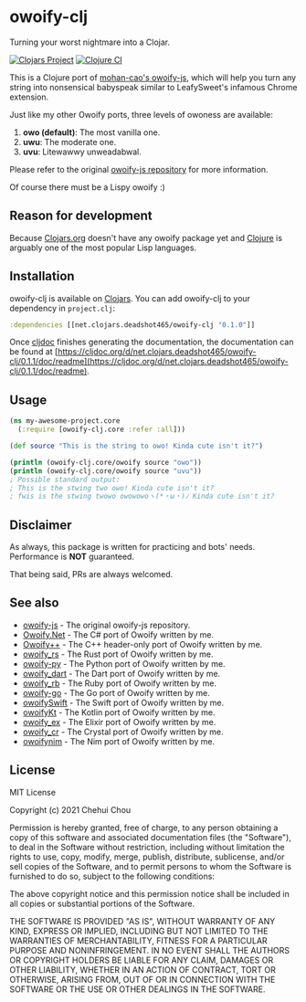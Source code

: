 # owoify-clj
Turning your worst nightmare into a Clojar.

[![Clojars Project](https://img.shields.io/clojars/v/net.clojars.deadshot465/owoify-clj.svg)](https://clojars.org/net.clojars.deadshot465/owoify-clj)
[![Clojure CI](https://github.com/deadshot465/owoify-clj/actions/workflows/clojure.yml/badge.svg)](https://github.com/deadshot465/owoify-clj/actions/workflows/clojure.yml)

This is a Clojure port of [mohan-cao's owoify-js](https://github.com/mohan-cao/owoify-js), which will help you turn any string into nonsensical babyspeak similar to LeafySweet's infamous Chrome extension.

Just like my other Owoify ports, three levels of owoness are available:

1. **owo (default)**: The most vanilla one.
2. **uwu**: The moderate one.
3. **uvu**: Litewawwy unweadabwal.

Please refer to the original [owoify-js repository](https://github.com/mohan-cao/owoify-js) for more information.

Of course there must be a Lispy owoify :)

## Reason for development

Because [Clojars.org](https://clojars.org/) doesn't have any owoify package yet and [Clojure](https://clojure.org/) is arguably one of the most popular Lisp languages.

## Installation

owoify-clj is available on [Clojars](https://clojure.org/). You can add owoify-clj to your dependency in `project.clj`:
```clojure
:dependencies [[net.clojars.deadshot465/owoify-clj "0.1.0"]]
```
Once [cljdoc](https://cljdoc.org) finishes generating the documentation, the documentation can be found at [https://cljdoc.org/d/net.clojars.deadshot465/owoify-clj/0.1.1/doc/readme](https://cljdoc.org/d/net.clojars.deadshot465/owoify-clj/0.1.1/doc/readme).

## Usage

```clojure
(ns my-awesome-project.core
  (:require [owoify-clj.core :refer :all]))

(def source "This is the string to owo! Kinda cute isn't it?")

(println (owoify-clj.core/owoify source "owo"))
(println (owoify-clj.core/owoify source "uvu"))
; Possible standard output:
; This is the stwing two owo! Kinda cute isn't it?
; fwis is the stwing twowo owowowoヽ(*・ω・)ﾉ Kinda cute isn't it?
```

## Disclaimer

As always, this package is written for practicing and bots' needs. Performance is **NOT** guaranteed.

That being said, PRs are always welcomed.

## See also

- [owoify-js](https://github.com/mohan-cao/owoify-js) - The original owoify-js repository.
- [Owoify.Net](https://www.nuget.org/packages/Owoify.Net/1.0.1) - The C# port of Owoify written by me.
- [Owoify++](https://github.com/deadshot465/OwoifyCpp) - The C++ header-only port of Owoify written by me.
- [owoify_rs](https://crates.io/crates/owoify_rs) - The Rust port of Owoify written by me.
- [owoify-py](https://pypi.org/project/owoify-py/) - The Python port of Owoify written by me.
- [owoify_dart](https://pub.dev/packages/owoify_dart) - The Dart port of Owoify written by me.
- [owoify_rb](https://rubygems.org/gems/owoify_rb) - The Ruby port of Owoify written by me.
- [owoify-go](https://github.com/deadshot465/owoify-go) - The Go port of Owoify written by me.
- [owoifySwift](https://github.com/deadshot465/OwoifySwift) - The Swift port of Owoify written by me.
- [owoifyKt](https://github.com/deadshot465/owoifyKt) - The Kotlin port of Owoify written by me.
- [owoify_ex](https://github.com/deadshot465/owoify_ex) - The Elixir port of Owoify written by me.
- [owoify_cr](https://github.com/deadshot465/owoify_cr) - The Crystal port of Owoify written by me.
- [owoifynim](https://github.com/deadshot465/owoifynim) - The Nim port of Owoify written by me.

## License

MIT License

Copyright (c) 2021 Chehui Chou

Permission is hereby granted, free of charge, to any person obtaining a copy
of this software and associated documentation files (the "Software"), to deal
in the Software without restriction, including without limitation the rights
to use, copy, modify, merge, publish, distribute, sublicense, and/or sell
copies of the Software, and to permit persons to whom the Software is
furnished to do so, subject to the following conditions:

The above copyright notice and this permission notice shall be included in all
copies or substantial portions of the Software.

THE SOFTWARE IS PROVIDED "AS IS", WITHOUT WARRANTY OF ANY KIND, EXPRESS OR
IMPLIED, INCLUDING BUT NOT LIMITED TO THE WARRANTIES OF MERCHANTABILITY,
FITNESS FOR A PARTICULAR PURPOSE AND NONINFRINGEMENT. IN NO EVENT SHALL THE
AUTHORS OR COPYRIGHT HOLDERS BE LIABLE FOR ANY CLAIM, DAMAGES OR OTHER
LIABILITY, WHETHER IN AN ACTION OF CONTRACT, TORT OR OTHERWISE, ARISING FROM,
OUT OF OR IN CONNECTION WITH THE SOFTWARE OR THE USE OR OTHER DEALINGS IN THE
SOFTWARE.
